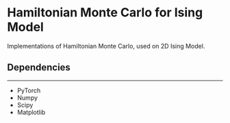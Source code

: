 # Hamiltonian Monte Carlo for Ising Model

Implementations of Hamiltonian Monte Carlo, used on 2D Ising Model.


## Dependencies
----------------
- PyTorch
- Numpy
- Scipy
- Matplotlib
